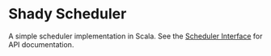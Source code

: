 # Shady Scheduler
A simple scheduler implementation in Scala. See the [Scheduler Interface](src/main/scala/shady/scheduler/SchedulerIF.scala) for API documentation.
